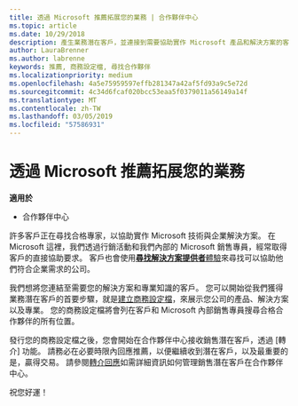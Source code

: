 ```yaml
---
title: 透過 Microsoft 推薦拓展您的業務 | 合作夥伴中心
ms.topic: article
ms.date: 10/29/2018
description: 產生業務潛在客戶，並連接到需要協助實作 Microsoft 產品和解決方案的客戶。
author: LauraBrenner
ms.author: labrenne
keywords: 推薦, 商務設定檔, 尋找合作夥伴
ms.localizationpriority: medium
ms.openlocfilehash: 4a5e75959597effb281347a42af5fd93a9c5e72d
ms.sourcegitcommit: 4c34d6fcaf020bcc53eaa5f0379011a56149a14f
ms.translationtype: MT
ms.contentlocale: zh-TW
ms.lasthandoff: 03/05/2019
ms.locfileid: "57586931"
---
```

<!-- FWLink:  https://go.microsoft.com/fwlink/?linkid=849775 (top of page) -->

# <a name="grow-your-business-with-referrals-from-microsoft"></a>透過 Microsoft 推薦拓展您的業務

**適用於**

-  合作夥伴中心

許多客戶正在尋找合格專家，以協助實作 Microsoft 技術與企業解決方案。 在 Microsoft 這裡，我們透過行銷活動和我們內部的 Microsoft 銷售專員，經常取得客戶的直接協助要求。 客戶也會使用[**尋找解決方案提供者**體驗](https://www.microsoft.com/solution-providers/search)來尋找可以協助他們符合企業需求的公司。 

我們想將您連結至需要您的解決方案和專業知識的客戶。 您可以開始從我們獲得業務潛在客戶的首要步驟，就是[建立商務設定檔](create-a-marketing-profile.md)，來展示您公司的產品、解決方案以及專業。 您的商務設定檔將會列在客戶和 Microsoft 內部銷售專員搜尋合格合作夥伴的所有位置。 

 發行您的商務設定檔之後，您會開始在合作夥伴中心接收銷售潛在客戶，透過 [轉介] 功能。 請務必在必要時限內回應推薦，以便繼續收到潛在客戶，以及最重要的是，贏得交易。 請參閱[轉介回應](responding-to-referrals.md)如需詳細資訊如何管理銷售潛在客戶在合作夥伴中心。  

祝您好運！

<!-- 
*  [Analyze your business profile](analyze-your-marketing-profile.md) Regularly review and optimize your business profile to make sure you’re getting in front of your target customers.
-->
